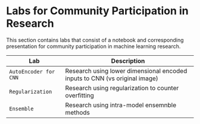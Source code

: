 # Labs for Community Participation in Research

This section contains labs that consist of a notebook and corresponding presentation for community participation in machine learning research.

| Lab | Description |
|-----|-------------|
| `AutoEncoder for CNN` | Research using lower dimensional encoded inputs to CNN (vs original image) |
| `Regularization` | Research using regularization to counter overfitting |
| `Ensemble` | Research using intra-model ensemnble methods |
